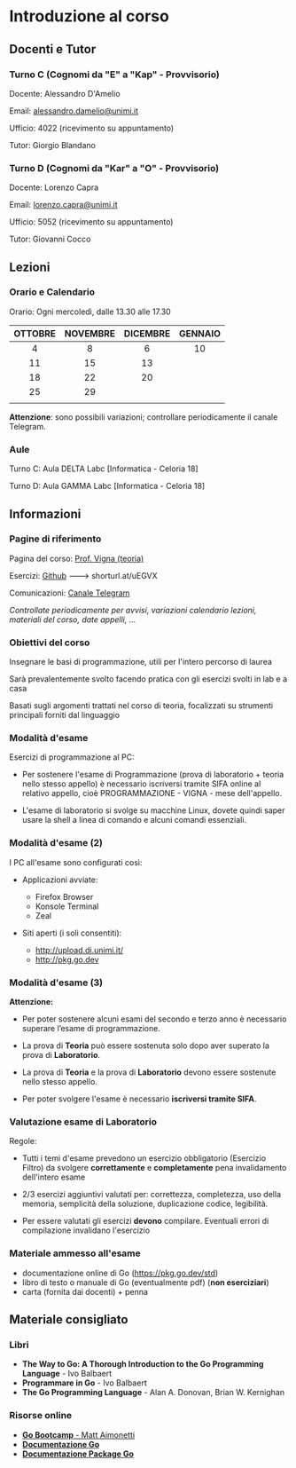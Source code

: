 # Introduzione al corso

## Docenti e Tutor

### Turno C (Cognomi da "E" a "Kap" - Provvisorio)

Docente: Alessandro D'Amelio

Email: alessandro.damelio@unimi.it

Ufficio: 4022 (ricevimento su appuntamento)

Tutor: Giorgio Blandano

### Turno D (Cognomi da "Kar" a "O" - Provvisorio)

Docente: Lorenzo Capra

Email: lorenzo.capra@unimi.it

Ufficio: 5052 (ricevimento su appuntamento)

Tutor: Giovanni Cocco

## Lezioni

### Orario e Calendario

Orario: Ogni mercoledì, dalle 13.30 alle 17.30

| OTTOBRE | NOVEMBRE | DICEMBRE | GENNAIO |
|:-------:|:--------:|:--------:|:-------:|
| 4       | 8        | 6        | 10      |
| 11      | 15       | 13       |         |
| 18      | 22       | 20       |         |
| 25      | 29       |          |         |
|         |          |          |         |

**Attenzione**: sono possibili variazioni; controllare periodicamente il canale Telegram.

### Aule

Turno C: Aula DELTA Labc [Informatica - Celoria 18]

Turno D: Aula GAMMA Labc [Informatica - Celoria 18]


## Informazioni

### Pagine di riferimento

Pagina del corso: [Prof. Vigna (teoria)](https://vigna.di.unimi.it/prog/)

Esercizi: [Github](https://github.com/LabProgrammazione1/Lab_2023-24) ---> shorturl.at/uEGVX

Comunicazioni: [Canale Telegram](https://t.me/+VEeXSK_XSRlkNDlk)

*Controllate periodicamente per avvisi, variazioni calendario lezioni, materiali del corso, date appelli, ...*


### Obiettivi del corso

Insegnare le basi di programmazione, utili per l'intero percorso di laurea

Sarà prevalentemente svolto facendo pratica con gli esercizi svolti in lab e a casa

Basati sugli argomenti trattati nel corso di teoria, focalizzati su strumenti principali forniti dal linguaggio


### Modalità d'esame

Esercizi di programmazione al PC:

* Per sostenere l'esame di Programmazione (prova di laboratorio + teoria nello stesso appello) è necessario iscriversi tramite SIFA online al relativo appello, cioè PROGRAMMAZIONE - VIGNA - mese dell'appello.

* L'esame di laboratorio si svolge su macchine Linux, dovete quindi saper usare la shell a linea di comando e alcuni comandi essenziali.

### Modalità d'esame (2)

I PC all'esame sono configurati così:

* Applicazioni avviate:
	- Firefox Browser
	- Konsole Terminal
	- Zeal

* Siti aperti (i soli consentiti):
	- http://upload.di.unimi.it/
	- http://pkg.go.dev

### Modalità d'esame (3)

**Attenzione:**

* Per poter sostenere alcuni esami del secondo e terzo anno è necessario superare l’esame di programmazione.

* La prova di **Teoria** può essere sostenuta solo dopo aver superato la prova di **Laboratorio**.

* La prova di **Teoria** e la prova di **Laboratorio** devono essere sostenute nello stesso appello.

* Per poter svolgere l'esame è necessario **iscriversi tramite SIFA**.

### Valutazione esame di Laboratorio

Regole:

* Tutti i temi d'esame prevedono un esercizio obbligatorio (Esercizio Filtro) da svolgere **correttamente** e **completamente** pena invalidamento dell'intero esame

* 2/3 esercizi aggiuntivi valutati per: correttezza, completezza, uso della memoria, semplicità della soluzione, duplicazione codice, legibilità.

* Per essere valutati gli esercizi **devono** compilare. Eventuali errori di compilazione invalidano l'esercizio

### Materiale ammesso all'esame

* documentazione online di Go (https://pkg.go.dev/std)
* libro di testo o manuale di Go (eventualmente pdf) (**non eserciziari**)
* carta (fornita dai docenti) + penna

## Materiale consigliato

### Libri

* **The Way to Go: A Thorough Introduction to the Go Programming Language** - Ivo Balbaert
* **Programmare in Go** - Ivo Balbaert
* **The Go Programming Language** - Alan A. Donovan, Brian W. Kernighan

### Risorse online

* [**Go Bootcamp** - Matt Aimonetti](http://www.golangbootcamp.com/book/)
* [**Documentazione Go**](https://golang.org/doc/)
* [**Documentazione Package Go**](https://golang.org/pkg)
